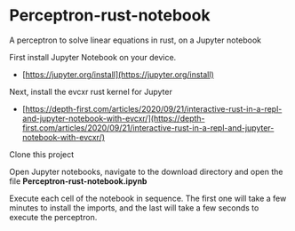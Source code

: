 # Perceptron-rust-notebook
A perceptron to solve linear equations in rust, on a Jupyter notebook


First install Jupyter Notebook on your device.

* [https://jupyter.org/install](https://jupyter.org/install)

Next, install the evcxr rust kernel for Jupyter

* [https://depth-first.com/articles/2020/09/21/interactive-rust-in-a-repl-and-jupyter-notebook-with-evcxr/](https://depth-first.com/articles/2020/09/21/interactive-rust-in-a-repl-and-jupyter-notebook-with-evcxr/)

Clone this project

Open Jupyter notebooks, navigate to the download directory and open the file **Perceptron-rust-notebook.ipynb**

Execute each cell of the notebook in sequence. The first one will take a few minutes to install the imports, and the last will take a few seconds to execute the perceptron.

